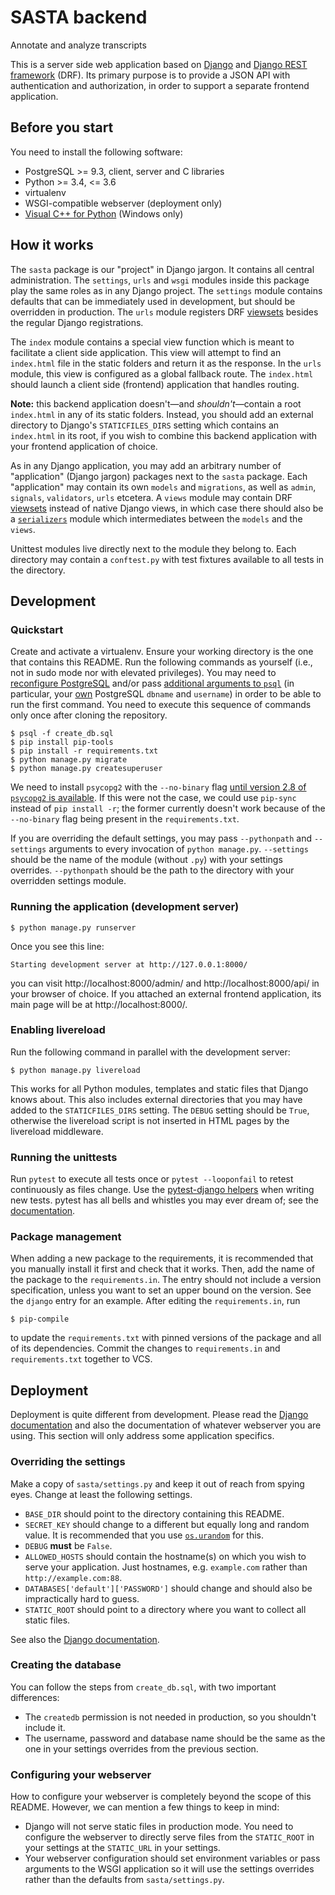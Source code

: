 # SASTA backend

Annotate and analyze transcripts

This is a server side web application based on [Django][1] and [Django REST framework][2] (DRF). Its primary purpose is to provide a JSON API with authentication and authorization, in order to support a separate frontend application.

[1]: https://www.djangoproject.com
[2]: https://www.django-rest-framework.org


## Before you start

You need to install the following software:

 - PostgreSQL >= 9.3, client, server and C libraries
 - Python >= 3.4, <= 3.6
 - virtualenv
 - WSGI-compatible webserver (deployment only)
 - [Visual C++ for Python][14] (Windows only)

[14]: https://wiki.python.org/moin/WindowsCompilers


## How it works

The `sasta` package is our "project" in Django jargon. It contains all central administration. The `settings`, `urls` and `wsgi` modules inside this package play the same roles as in any Django project. The `settings` module contains defaults that can be immediately used in development, but should be overridden in production. The `urls` module registers DRF [viewsets][3] besides the regular Django registrations.

[3]: https://www.django-rest-framework.org/api-guide/viewsets/

The `index` module contains a special view function which is meant to facilitate a client side application. This view will attempt to find an `index.html` file in the static folders and return it as the response. In the `urls` module, this view is configured as a global fallback route. The `index.html` should launch a client side (frontend) application that handles routing.

**Note:** this backend application doesn't—and *shouldn't*—contain a root `index.html` in any of its static folders. Instead, you should add an external directory to Django's `STATICFILES_DIRS` setting which contains an `index.html` in its root, if you wish to combine this backend application with your frontend application of choice.

As in any Django application, you may add an arbitrary number of "application" (Django jargon) packages next to the `sasta` package. Each "application" may contain its own `models` and `migrations`, as well as `admin`, `signals`, `validators`, `urls` etcetera. A `views` module may contain DRF [viewsets][3] instead of native Django views, in which case there should also be a [`serializers`][4] module which intermediates between the `models` and the `views`.

[4]: https://www.django-rest-framework.org/api-guide/serializers/

Unittest modules live directly next to the module they belong to. Each directory may contain a `conftest.py` with test fixtures available to all tests in the directory.


## Development

### Quickstart

Create and activate a virtualenv. Ensure your working directory is the one that contains this README. Run the following commands as yourself (i.e., not in sudo mode nor with elevated privileges). You may need to [reconfigure PostgreSQL][5] and/or pass [additional arguments to `psql`][6] (in particular, your [own][7] PostgreSQL `dbname` and `username`) in order to be able to run the first command. You need to execute this sequence of commands only once after cloning the repository.

[5]: https://www.postgresql.org/docs/9.3/auth-pg-hba-conf.html
[6]: https://www.postgresql.org/docs/9.3/app-psql.html
[7]: https://www.postgresql.org/docs/9.3/database-roles.html

```console
$ psql -f create_db.sql
$ pip install pip-tools
$ pip install -r requirements.txt
$ python manage.py migrate
$ python manage.py createsuperuser
```

We need to install `psycopg2` with the `--no-binary` flag [until version 2.8 of `psycopg2` is available][8]. If this were not the case, we could use `pip-sync` instead of `pip install -r`; the former currently doesn't work because of the `--no-binary` flag being present in the `requirements.txt`.

[8]: http://initd.org/psycopg/docs/install.html#disabling-wheel-packages-for-psycopg-2-7

If you are overriding the default settings, you may pass `--pythonpath` and `--settings` arguments to every invocation of `python manage.py`. `--settings` should be the name of the module (without `.py`) with your settings overrides. `--pythonpath` should be the path to the directory with your overridden settings module.


### Running the application (development server)

```console
$ python manage.py runserver
```

Once you see this line:

```console
Starting development server at http://127.0.0.1:8000/
```

you can visit http://localhost:8000/admin/ and http://localhost:8000/api/ in your browser of choice. If you attached an external frontend application, its main page will be at http://localhost:8000/.


### Enabling livereload

Run the following command in parallel with the development server:

```console
$ python manage.py livereload
```

This works for all Python modules, templates and static files that Django knows about. This also includes external directories that you may have added to the `STATICFILES_DIRS` setting. The `DEBUG` setting should be `True`, otherwise the livereload script is not inserted in HTML pages by the livereload middleware.


### Running the unittests

Run `pytest` to execute all tests once or `pytest --looponfail` to retest continuously as files change. Use the [pytest-django helpers][9] when writing new tests. pytest has all bells and whistles you may ever dream of; see the [documentation][10].

[9]: https://pytest-django.readthedocs.io/en/latest/helpers.html
[10]: https://docs.pytest.org/en/latest/


### Package management

When adding a new package to the requirements, it is recommended that you manually install it first and check that it works. Then, add the name of the package to the `requirements.in`. The entry should not include a version specification, unless you want to set an upper bound on the version. See the `django` entry for an example. After editing the `requirements.in`, run

```console
$ pip-compile
```

to update the `requirements.txt` with pinned versions of the package and all of its dependencies. Commit the changes to `requirements.in` and `requirements.txt` together to VCS.


## Deployment

Deployment is quite different from development. Please read the [Django documentation][11] and also the documentation of whatever webserver you are using. This section will only address some application specifics.

[11]: https://docs.djangoproject.com/en/1.11/howto/deployment/


### Overriding the settings

Make a copy of `sasta/settings.py` and keep it out of reach from spying eyes. Change at least the following settings.

 - `BASE_DIR` should point to the directory containing this README.
 - `SECRET_KEY` should change to a different but equally long and random value. It is recommended that you use [`os.urandom`][12] for this.
 - `DEBUG` **must** be `False`.
 - `ALLOWED_HOSTS` should contain the hostname(s) on which you wish to serve your application. Just hostnames, e.g. `example.com` rather than `http://example.com:88`.
 - `DATABASES['default']['PASSWORD']` should change and should also be impractically hard to guess.
 - `STATIC_ROOT` should point to a directory where you want to collect all static files.

See also the [Django documentation][13].

[12]: https://docs.python.org/3/library/os.html#os.urandom
[13]: https://docs.djangoproject.com/en/1.11/ref/settings/


### Creating the database

You can follow the steps from `create_db.sql`, with two important differences:

 - The `createdb` permission is not needed in production, so you shouldn't include it.
 - The username, password and database name should be the same as the one in your settings overrides from the previous section.


### Configuring your webserver

How to configure your webserver is completely beyond the scope of this README. However, we can mention a few things to keep in mind:

 - Django will not serve static files in production mode. You need to configure the webserver to directly serve files from the `STATIC_ROOT` in your settings at the `STATIC_URL` in your settings.
 - Your webserver configuration should set environment variables or pass arguments to the WSGI application so it will use the settings overrides rather than the defaults from `sasta/settings.py`.
